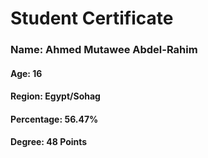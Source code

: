 # Student Certificate

<div class="student-id" >

  <h3 >Name: Ahmed Mutawee Abdel-Rahim</h3>
  <h4>Age: 16</h4>
  <h4>Region: Egypt/Sohag</h4>
  <h4>Percentage: 56.47%</h4>
  <h4>Degree: 48 Points</h4>
  
</div>
